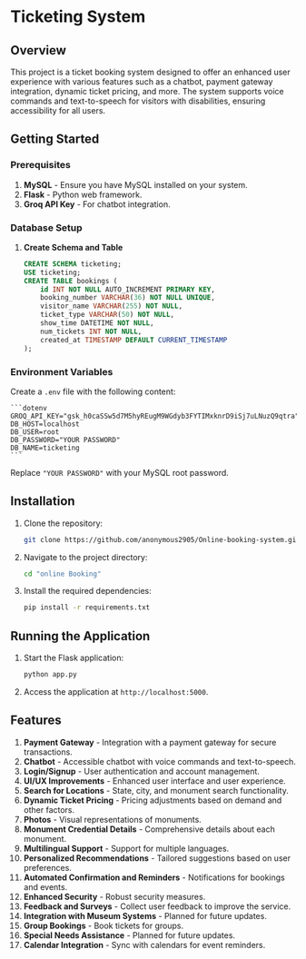 # Ticketing System

## Overview

This project is a ticket booking system designed to offer an enhanced user experience with various features such as a chatbot, payment gateway integration, dynamic ticket pricing, and more. The system supports voice commands and text-to-speech for visitors with disabilities, ensuring accessibility for all users.

## Getting Started

### Prerequisites

1. **MySQL** - Ensure you have MySQL installed on your system.
2. **Flask** - Python web framework.
3. **Groq API Key** - For chatbot integration.

### Database Setup

1. **Create Schema and Table**

    ```sql
    CREATE SCHEMA ticketing;
    USE ticketing;
    CREATE TABLE bookings (
        id INT NOT NULL AUTO_INCREMENT PRIMARY KEY,
        booking_number VARCHAR(36) NOT NULL UNIQUE,
        visitor_name VARCHAR(255) NOT NULL,
        ticket_type VARCHAR(50) NOT NULL,
        show_time DATETIME NOT NULL,
        num_tickets INT NOT NULL,
        created_at TIMESTAMP DEFAULT CURRENT_TIMESTAMP
    );
    ```

### Environment Variables

Create a `.env` file with the following content:

    ```dotenv
    GROQ_API_KEY="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"
    DB_HOST=localhost
    DB_USER=root
    DB_PASSWORD="YOUR PASSWORD"
    DB_NAME=ticketing
    ```

Replace `"YOUR PASSWORD"` with your MySQL root password.

## Installation

1. Clone the repository:

    ```sh
    git clone https://github.com/anonymous2905/Online-booking-system.git
    ```

2. Navigate to the project directory:

    ```sh
    cd "online Booking"
    ```

3. Install the required dependencies:

    ```sh
    pip install -r requirements.txt
    ```

## Running the Application

1. Start the Flask application:

    ```sh
    python app.py
    ```

2. Access the application at `http://localhost:5000`.

## Features

1. **Payment Gateway** - Integration with a payment gateway for secure transactions.
2. **Chatbot** - Accessible chatbot with voice commands and text-to-speech.
3. **Login/Signup** - User authentication and account management.
4. **UI/UX Improvements** - Enhanced user interface and user experience.
5. **Search for Locations** - State, city, and monument search functionality.
6. **Dynamic Ticket Pricing** - Pricing adjustments based on demand and other factors.
7. **Photos** - Visual representations of monuments.
8. **Monument Credential Details** - Comprehensive details about each monument.
9. **Multilingual Support** - Support for multiple languages.
10. **Personalized Recommendations** - Tailored suggestions based on user preferences.
11. **Automated Confirmation and Reminders** - Notifications for bookings and events.
12. **Enhanced Security** - Robust security measures.
13. **Feedback and Surveys** - Collect user feedback to improve the service.
14. **Integration with Museum Systems** - Planned for future updates.
15. **Group Bookings** - Book tickets for groups.
16. **Special Needs Assistance** - Planned for future updates.
17. **Calendar Integration** - Sync with calendars for event reminders.


